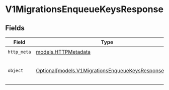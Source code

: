 # V1MigrationsEnqueueKeysResponse


## Fields

| Field                                                                                                    | Type                                                                                                     | Required                                                                                                 | Description                                                                                              |
| -------------------------------------------------------------------------------------------------------- | -------------------------------------------------------------------------------------------------------- | -------------------------------------------------------------------------------------------------------- | -------------------------------------------------------------------------------------------------------- |
| `http_meta`                                                                                              | [models.HTTPMetadata](../models/httpmetadata.md)                                                         | :heavy_check_mark:                                                                                       | N/A                                                                                                      |
| `object`                                                                                                 | [Optional[models.V1MigrationsEnqueueKeysResponseBody]](../models/v1migrationsenqueuekeysresponsebody.md) | :heavy_minus_sign:                                                                                       | The key ids of all created keys                                                                          |